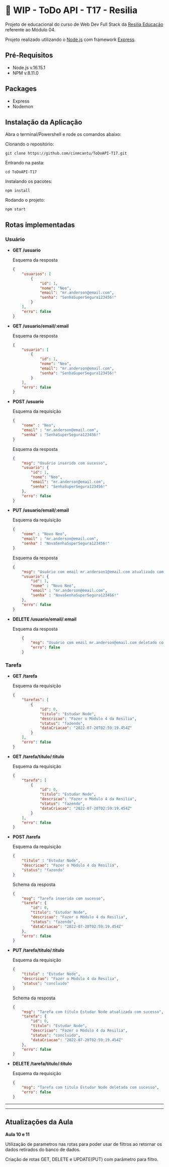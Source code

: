 # :construction: WIP - ToDo API - T17 - Resilia

Projeto de educacional do curso de Web Dev Full Stack da [Resilia Educação](https://www.resilia.com.br/) referente ao Módulo 04.

Projeto realizado utilizando o [Node.js](https://nodejs.org/en/) com framework [Express](https://expressjs.com/).

## Pré-Requisitos

* Node.js  v.16.15.1
* NPM v.8.11.0

## Packages

* Express
* Nodemon

## Instalação da Aplicação

Abra o terminal/Powershell e rode os comandos abaixo:

Clonando o repositório:
```
git clone https://github.com/cinmcantu/ToDoAPI-T17.git
```

Entrando na pasta:
```
cd ToDoAPI-T17
```

Instalando os pacotes:
```
npm install
```

Rodando o projeto:
```
npm start
```

## Rotas implementadas

### Usuário
 * __GET  /usuario__

    Esquema da resposta
    ```json
    {
        "usuarios": [
            {
                "id": 1,
                "nome": "Neo",
                "email": "mr.anderson@email.com",
                "senha": "SenhaSuperSegura123456!"
            }
        ],
        "erro": false
    }
    ```

 * __GET  /usuario/email/:email__

    Esquema da resposta
    ```json
    {
        "usuario": [
            {
                "id": 1,
                "nome": "Neo",
                "email": "mr.anderson@email.com",
                "senha": "SenhaSuperSegura123456!"
            }
        ],
        "erro": false
    }
    ```

 * __POST /usuario__

    Esquema da requisição
    ```json
    {
        "nome" : "Neo",
        "email" : "mr.anderson@email.com",
        "senha" : "SenhaSuperSegura123456!"
    }
    ```

    Esquema da resposta
    ```json
    {
        "msg": "Usuário inserido com sucesso",
        "usuario": {
            "id": 1,
            "nome": "Neo",
            "email": "mr.anderson@email.com",
            "senha": "SenhaSuperSegura123456!"
        },
        "erro": false
    }
    ```

 * __PUT /usuario/email/:email__

    Esquema da requisição
    ```json
    {
        "nome" : "Novo Neo",
        "email" : "mr.anderson@email.com",
        "senha" : "NovaSenhaSuperSegura123456!"
    }
    ```

    Esquema da resposta
    ```json
    {
        "msg": "Usuário com email mr.anderson1@email.com atualizado com sucesso",
        "usuario": {
            "id": 1,
            "nome" : "Novo Neo",
            "email" : "mr.anderson@email.com",
            "senha" : "NovaSenhaSuperSegura123456!"
        },
        "erro": false
    }
    ```

 * __DELETE  /usuario/email/:email__

    Esquema da resposta
    ```json
        {
            "msg": "Usuário com email mr.anderson@email.com deletado com sucesso",
            "erro": false
        }
    ```

### Tarefa
 * __GET /tarefa__

    Esquema da requisição
    ```json
    {
        "tarefas": [
            {
                "id": 0,
                "titulo": "Estudar Node",
                "descricao": "Fazer o Módulo 4 da Resilia",
                "status": "fazendo",
                "dataCriacao": "2022-07-20T02:59:19.454Z"
            }
        ],
        "erro": false
    }
    ```

 * __GET /tarefa/titulo/:titulo__

    Esquema da requisição
    ```json
    {
        "tarefa": [
            {
                "id": 0,
                "titulo": "Estudar Node",
                "descricao": "Fazer o Módulo 4 da Resilia",
                "status": "fazendo",
                "dataCriacao": "2022-07-20T02:59:19.454Z"
            }
        ],
        "erro": false
    }
    ```

 * __POST /tarefa__

    Esquema da requisição
    ```json
    {
        "titulo" : "Estudar Node",
        "descricao": "Fazer o Módulo 4 da Resilia",
        "status": "fazendo"
    }
    ```

    Schema da resposta
    ```json
    {
        "msg": "Tarefa inserida com sucesso",
        "tarefa": {
            "id": 0,
            "titulo": "Estudar Node",
            "descricao": "Fazer o Módulo 4 da Resilia",
            "status": "fazendo",
            "dataCriacao": "2022-07-20T02:59:19.454Z"
        },
        "erro": false
    }
    ```
 
 * __PUT /tarefa/titulo/:titulo__

    Esquema da requisição
    ```json
    {
        "titulo" : "Estudar Node",
        "descricao": "Fazer o Módulo 4 da Resilia",
        "status": "concluido"
    }
    ```

    Schema da resposta
    ```json
    {
        "msg": "Tarefa com título Estudar Node atualizada com sucesso",
        "tarefa": {
            "id": 0,
            "titulo": "Estudar Node",
            "descricao": "Fazer o Módulo 4 da Resilia",
            "status": "concluido",
            "dataCriacao": "2022-07-20T02:59:19.454Z"
        },
        "erro": false
    }
    ```

 * __DELETE /tarefa/titulo/:titulo__

    Esquema da requisição
    ```json
    {
        "msg": "Tarefa com titulo Estudar Node deletada com sucesso",
        "erro": false
    }
    ```

---
---

## Atualizações da Aula

__Aula 10 e 11__

Utilização de parametros nas rotas para poder usar de filtros ao retornar os dados retirados do banco de dados.

Criação de rotas GET, DELETE e UPDATE(PUT) com parâmetro para filtro.

